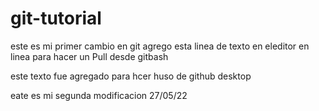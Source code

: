 # git-tutorial
este es mi primer cambio en git 
agrego esta linea de texto en eleditor en linea para hacer un Pull desde gitbash

este texto fue agregado para hcer huso de github desktop


eate es mi segunda modificacion 27/05/22